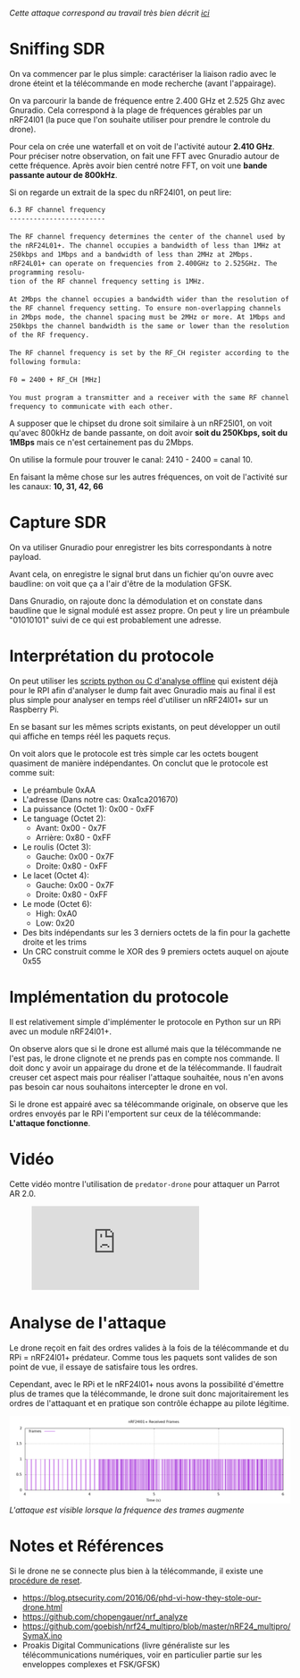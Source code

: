 *Cette attaque correspond au travail très bien décrit [ici](https://blog.ptsecurity.com/2016/06/phd-vi-how-they-stole-our-drone.html)*

# Sniffing SDR

On va commencer par le plus simple: caractériser la liaison radio avec le drone éteint et la télécommande en mode recherche (avant l'appairage).


On va parcourir la bande de fréquence entre 2.400 GHz et 2.525 Ghz avec Gnuradio. Cela correspond à la plage de fréquences gérables par un nRF24l01 (la puce que l'on souhaite utiliser pour prendre le controle du drone).




Pour cela on crée une waterfall et on voit de l'activité autour **2.410 GHz**. Pour préciser notre observation, on fait une FFT avec Gnuradio autour de cette fréquence. Après avoir bien centré notre FFT, on voit une **bande passante autour de 800kHz**.

Si on regarde un extrait de la spec du nRF24l01, on peut lire:

```
6.3 RF channel frequency
------------------------

The RF channel frequency determines the center of the channel used by the nRF24L01+. The channel occupies a bandwidth of less than 1MHz at 250kbps and 1Mbps and a bandwidth of less than 2MHz at 2Mbps. nRF24L01+ can operate on frequencies from 2.400GHz to 2.525GHz. The programming resolu-
tion of the RF channel frequency setting is 1MHz.

At 2Mbps the channel occupies a bandwidth wider than the resolution of the RF channel frequency setting. To ensure non-overlapping channels in 2Mbps mode, the channel spacing must be 2MHz or more. At 1Mbps and 250kbps the channel bandwidth is the same or lower than the resolution of the RF frequency.

The RF channel frequency is set by the RF_CH register according to the following formula:

F0 = 2400 + RF_CH [MHz]

You must program a transmitter and a receiver with the same RF channel frequency to communicate with each other.
```

A supposer que le chipset du drone soit similaire à un nRF25l01, on voit qu'avec 800kHz de bande passante, on doit avoir **soit du 250Kbps, soit du 1MBps** mais ce n'est certainement pas du 2Mbps.

On utilise la formule pour trouver le canal: 2410 - 2400 = canal 10.

En faisant la même chose sur les autres fréquences, on voit de l'activité sur les canaux: **10, 31, 42, 66**

# Capture SDR

On va utiliser Gnuradio pour enregistrer les bits correspondants à notre payload.

Avant cela, on enregistre le signal brut dans un fichier qu'on ouvre avec baudline: on voit que ça a l'air d'être de la modulation GFSK.

Dans Gnuradio, on rajoute donc la démodulation et on constate dans baudline que le signal modulé est assez propre. On peut y lire un préambule "01010101" suivi de ce qui est probablement une adresse.

# Interprétation du protocole

On peut utiliser les [scripts python ou C d'analyse offline](https://github.com/chopengauer/nrf_analyze) qui existent déjà pour le RPI afin d'analyser le dump fait avec Gnuradio mais au final il est plus simple pour analyser en temps réel d'utiliser un nRF24l01+ sur un Raspberry Pi.

En se basant sur les mêmes scripts existants, on peut développer un outil qui affiche en temps réél les paquets reçus.

On voit alors que le protocole est très simple car les octets bougent quasiment de manière indépendantes. On conclut que le protocole est comme suit:
- Le préambule 0xAA
- L'adresse (Dans notre cas: 0xa1ca201670)
- La puissance (Octet 1): 0x00 - 0xFF
- Le tanguage (Octet 2):
  - Avant: 0x00 - 0x7F
  - Arrière: 0x80 - 0xFF
- Le roulis (Octet 3):
  - Gauche: 0x00 - 0x7F
  - Droite: 0x80 - 0xFF
- Le lacet (Octet 4):
  - Gauche: 0x00 - 0x7F
  - Droite: 0x80 - 0xFF
- Le mode (Octet 6):
  - High: 0xA0
  - Low: 0x20
- Des bits indépendants sur les 3 derniers octets de la fin pour la gachette droite et les trims
- Un CRC construit comme le XOR des 9 premiers octets auquel on ajoute 0x55

# Implémentation du protocole

Il est relativement simple d'implémenter le protocole en Python sur un RPi avec un module nRF24l01+.

On observe alors que si le drone est allumé mais que la télécommande ne l'est pas, le drone clignote et ne prends pas en compte nos commande. Il doit donc y avoir un appairage du drone et de la télécommande. Il faudrait creuser cet aspect mais pour réaliser l'attaque souhaitée, nous n'en avons pas besoin car nous souhaitons intercepter le drone en vol.

Si le drone est appairé avec sa télécommande originale, on observe que les ordres envoyés par le RPi l'emportent sur ceux de la télécommande: **L'attaque fonctionne**.

# Vidéo

Cette vidéo montre l'utilisation de `predator-drone` pour attaquer un Parrot AR 2.0.

<figure class="video_container">
  <iframe src="https://pe.ertu.be/videos/embed/14ae8a25-1c56-4ab7-91fe-47d0ec886a59" frameborder="0" allowfullscreen="true"> </iframe>
</figure>

# Analyse de l'attaque

Le drone reçoit en fait des ordres valides à la fois de la télécommande et du RPi = nRF24l01+ prédateur. Comme tous les paquets sont valides de son point de vue, il essaye de satisfaire tous les ordres.

Cependant, avec le RPi et le nRF24l01+ nous avons la possibilité d'émettre plus de trames que la télécommande, le drone suit donc majoritairement les ordres de l'attaquant et en pratique son contrôle échappe au pilote légitime.

![Image](plot.png)
*L'attaque est visible lorsque la fréquence des trames augmente*

# Notes et Références

Si le drone ne se connecte plus bien à la télécommande, il existe une [procédure de reset](https://www.firstquadcopter.com/news/resetting-calibrating-Syma-x5c/).

- https://blog.ptsecurity.com/2016/06/phd-vi-how-they-stole-our-drone.html
- https://github.com/chopengauer/nrf_analyze
- https://github.com/goebish/nrf24_multipro/blob/master/nRF24_multipro/SymaX.ino
- Proakis Digital Communications (livre généraliste sur les télécommunications numériques, voir en particulier partie sur les enveloppes complexes et FSK/GFSK)